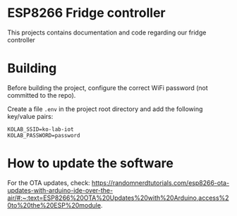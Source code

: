 # ESP8266 Fridge controller

This projects contains documentation and code regarding our fridge controller


# Building

Before building the project, configure the correct WiFi password (not committed to the repo).

Create a file `.env` in the project root directory and add the following key/value pairs:

```
KOLAB_SSID=ko-lab-iot
KOLAB_PASSWORD=password
```


# How to update the software

For the OTA updates, check: https://randomnerdtutorials.com/esp8266-ota-updates-with-arduino-ide-over-the-air/#:~:text=ESP8266%20OTA%20Updates%20with%20Arduino,access%20to%20the%20ESP%20module.
